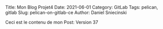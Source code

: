 Title: Mon Blog Projet4
Date: 2021-06-01
Category: GitLab
Tags: pelican, gitlab
Slug: pelican-on-gitlab-ce
Author: Daniel Sniecinski


Ceci est le contenu de mon Post:
Version 37
 
